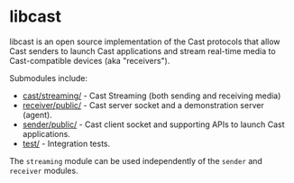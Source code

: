 # libcast

libcast is an open source implementation of the Cast protocols that allow Cast
senders to launch Cast applications and stream real-time media to
Cast-compatible devices (aka "receivers").

Submodules include:

  * [cast/streaming/](streaming/README.md) - Cast Streaming (both sending and receiving media)
  * [receiver/public/](receiver/public/README.md) - Cast server socket and a demonstration
    server (agent).
  * [sender/public/](sender/public/README.md) - Cast client socket and supporting APIs to
    launch Cast applications.
  * [test/](test/README.md) - Integration tests.

The `streaming` module can be used independently of the `sender` and `receiver`
modules.
